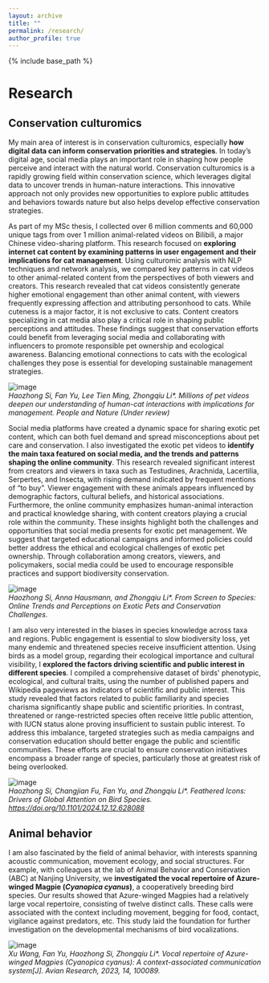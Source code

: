 ```yaml
---
layout: archive
title: ""
permalink: /research/
author_profile: true
---
```


{% include base_path %}

Research
===
Conservation culturomics
---
My main area of interest is in conservation culturomics, especially **how digital data can inform conservation priorities and strategies**. In today’s digital age, social media plays an important role in shaping how people perceive and interact with the natural world. Conservation culturomics is a rapidly growing field within conservation science, which leverages digital data to uncover trends in human-nature interactions. This innovative approach not only provides new opportunities to explore public attitudes and behaviors towards nature but also helps develop effective conservation strategies. 

As part of my MSc thesis, I collected over 6 million comments and 60,000 unique tags from over 1 million animal-related videos on Bilibili, a major Chinese video-sharing platform. This research focused on **exploring internet cat content by examining patterns in user engagement and their implications for cat management**. Using culturomic analysis with NLP techniques and network analysis, we compared key patterns in cat videos to other animal-related content from the perspectives of both viewers and creators. This research revealed that cat videos consistently generate higher emotional engagement than other animal content, with viewers frequently expressing affection and attributing personhood to cats. While cuteness is a major factor, it is not exclusive to cats. Content creators specializing in cat media also play a critical role in shaping public perceptions and attitudes. These findings suggest that conservation efforts could benefit from leveraging social media and collaborating with influencers to promote responsible pet ownership and ecological awareness. Balancing emotional connections to cats with the ecological challenges they pose is essential for developing sustainable management strategies.

![image](https://raw.githubusercontent.com/caicai555/hzsi-website/39cf5a9cff1b3ae4c8d6164a1e01746c0b154874/images/internet_cat.svg)  
_Haozhong Si, Fan Yu, Lee Tien Ming, Zhongqiu Li*. Millions of pet videos deepen our understanding of human-cat interactions with implications for management. People and Nature (Under review)_

Social media platforms have created a dynamic space for sharing exotic pet content, which can both fuel demand and spread misconceptions about pet care and conservation. I also investigated the exotic pet videos to **identify the main taxa featured on social media, and the trends and patterns shaping the online community**. This research revealed significant interest from creators and viewers in taxa such as Testudines, Arachnida, Lacertilia, Serpertes, and Insecta, with rising demand indicated by frequent mentions of “to buy”. Viewer engagement with these animals appears influenced by demographic factors, cultural beliefs, and historical associations. Furthermore, the online community emphasizes human-animal interaction and practical knowledge sharing, with content creators playing a crucial role within the community. These insights highlight both the challenges and opportunities that social media presents for exotic pet management. We suggest that targeted educational campaigns and informed policies could better address the ethical and ecological challenges of exotic pet ownership. Through collaboration among creators, viewers, and policymakers, social media could be used to encourage responsible practices and support biodiversity conservation.

![image](https://raw.githubusercontent.com/caicai555/hzsi-website/39cf5a9cff1b3ae4c8d6164a1e01746c0b154874/images/internet_exotic.svg)  
_Haozhong Si, Anna Hausmann, and Zhongqiu Li*. From Screen to Species: Online Trends and Perceptions on Exotic Pets and Conservation Challenges._

I am also very interested in the biases in species knowledge across taxa and regions. Public engagement is essential to slow biodiversity loss, yet many endemic and threatened species receive insufficient attention. Using birds as a model group, regarding their ecological importance and cultural visibility, I **explored the factors driving scientific and public interest in different species**. I compiled a comprehensive dataset of birds' phenotypic, ecological, and cultural traits, using the number of published papers and Wikipedia pageviews as indicators of scientific and public interest. This study revealed that factors related to public familiarity and species charisma significantly shape public and scientific priorities. In contrast, threatened or range-restricted species often receive little public attention, with IUCN status alone proving insufficient to sustain public interest. To address this imbalance, targeted strategies such as media campaigns and conservation education should better engage the public and scientific communities. These efforts are crucial to ensure conservation initiatives encompass a broader range of species, particularly those at greatest risk of being overlooked.

![image](https://raw.githubusercontent.com/caicai555/hzsi-website/39cf5a9cff1b3ae4c8d6164a1e01746c0b154874/images/bird_interest.svg)  
_Haozhong Si, Changjian Fu, Fan Yu, and Zhongqiu Li*. Feathered Icons: Drivers of Global Attention on Bird Species. https://doi.org/10.1101/2024.12.12.628088_

Animal behavior
---
I am also fascinated by the field of animal behavior, with interests spanning acoustic communication, movement ecology, and social structures. For example, with colleagues at the lab of Animal Behavior and Conservation (ABC) at Nanjing University, we **investigated the vocal repertoire of Azure-winged Magpie (_Cyanopica cyanus_)**, a cooperatively breeding bird species. Our results showed that Azure-winged Magpies had a relatively large vocal repertoire, consisting of twelve distinct calls. These calls were associated with the context including movement, begging for food, contact, vigilance against predators, etc. This study laid the foundation for further investigation on the developmental mechanisms of bird vocalizations.

![image](https://github.com/caicai555/hzsi-website/blob/master/images/vocal.jpg?raw=true)  
_Xu Wang, Fan Yu, Haozhong Si, Zhongqiu Li*. Vocal repertoire of Azure-winged Magpies (Cyanopica cyanus): A context-associated communication system[J]. Avian Research, 2023, 14, 100089._ 
